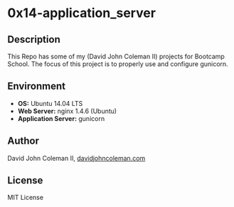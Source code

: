 # 0x14-application_server

## Description

This Repo has some of my (David John Coleman II) projects for Bootcamp School.
The focus of this project is to properly use and configure gunicorn.

## Environment

* __OS:__ Ubuntu 14.04 LTS
* __Web Server:__ nginx 1.4.6 (Ubuntu)
* __Application Server:__ gunicorn

## Author

David John Coleman II, [davidjohncoleman.com](http://www.davidjohncoleman.com/)

## License

MIT License
